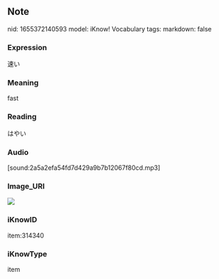 ## Note
nid: 1655372140593
model: iKnow! Vocabulary
tags: 
markdown: false

### Expression
速い

### Meaning
fast

### Reading
はやい

### Audio
[sound:2a5a2efa54fd7d429a9b7b12067f80cd.mp3]

### Image_URI
<img src="79aafab51c35ba19bb9a8b6e0535c5c2.jpg">

### iKnowID
item:314340

### iKnowType
item
